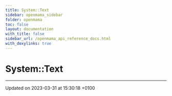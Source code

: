 ```yaml
---
title: System::Text
sidebar: openmama_sidebar
folder: openmama
toc: false
layout: documentation
with_title: false
sidebar_url: /openmama_api_reference_docs.html
with_doxylinks: true
---
```


# System::Text








-------------------------------

Updated on 2023-03-31 at 15:30:18 +0100